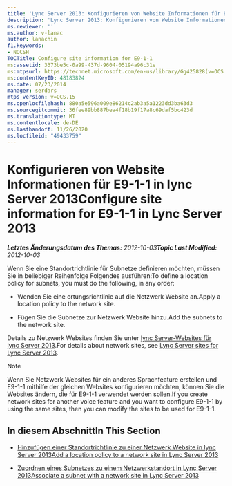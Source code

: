 ```yaml
---
title: 'Lync Server 2013: Konfigurieren von Website Informationen für E9-1-1'
description: 'Lync Server 2013: Konfigurieren von Website Informationen für E9-1-1.'
ms.reviewer: ''
ms.author: v-lanac
author: lanachin
f1.keywords:
- NOCSH
TOCTitle: Configure site information for E9-1-1
ms:assetid: 3373be5c-0a99-437d-9604-05194a96c31e
ms:mtpsurl: https://technet.microsoft.com/en-us/library/Gg425828(v=OCS.15)
ms:contentKeyID: 48183824
ms.date: 07/23/2014
manager: serdars
mtps_version: v=OCS.15
ms.openlocfilehash: 880a5e596a009e86214c2ab3a5a1223dd3ba63d3
ms.sourcegitcommit: 36fee89bb887bea4f18b19f17a8c69daf5bc423d
ms.translationtype: MT
ms.contentlocale: de-DE
ms.lasthandoff: 11/26/2020
ms.locfileid: "49433759"
---
```

# <a name="configure-site-information-for-e9-1-1-in-lync-server-2013"></a><span data-ttu-id="4de07-103">Konfigurieren von Website Informationen für E9-1-1 in lync Server 2013</span><span class="sxs-lookup"><span data-stu-id="4de07-103">Configure site information for E9-1-1 in Lync Server 2013</span></span>

<div data-xmlns="http://www.w3.org/1999/xhtml">

<div class="topic" data-xmlns="http://www.w3.org/1999/xhtml" data-msxsl="urn:schemas-microsoft-com:xslt" data-cs="https://msdn.microsoft.com/">

<div data-asp="https://msdn2.microsoft.com/asp">



</div>

<div id="mainSection">

<div id="mainBody"><span data-ttu-id="4de07-104">

<span> </span></span><span class="sxs-lookup"><span data-stu-id="4de07-104">

<span> </span></span></span>

<span data-ttu-id="4de07-105">_**Letztes Änderungsdatum des Themas:** 2012-10-03_</span><span class="sxs-lookup"><span data-stu-id="4de07-105">_**Topic Last Modified:** 2012-10-03_</span></span>

<span data-ttu-id="4de07-106">Wenn Sie eine Standortrichtlinie für Subnetze definieren möchten, müssen Sie in beliebiger Reihenfolge Folgendes ausführen:</span><span class="sxs-lookup"><span data-stu-id="4de07-106">To define a location policy for subnets, you must do the following, in any order:</span></span>

  - <span data-ttu-id="4de07-107">Wenden Sie eine ortungsrichtlinie auf die Netzwerk Website an.</span><span class="sxs-lookup"><span data-stu-id="4de07-107">Apply a location policy to the network site.</span></span>

  - <span data-ttu-id="4de07-108">Fügen Sie die Subnetze zur Netzwerk Website hinzu.</span><span class="sxs-lookup"><span data-stu-id="4de07-108">Add the subnets to the network site.</span></span>

<span data-ttu-id="4de07-109">Details zu Netzwerk Websites finden Sie unter [lync Server-Websites für lync Server 2013](lync-server-2013-sites.md).</span><span class="sxs-lookup"><span data-stu-id="4de07-109">For details about network sites, see [Lync Server sites for Lync Server 2013](lync-server-2013-sites.md).</span></span>

<div>


> [!NOTE]  
> <span data-ttu-id="4de07-110">Wenn Sie Netzwerk Websites für ein anderes Sprachfeature erstellen und E9-1-1 mithilfe der gleichen Websites konfigurieren möchten, können Sie die Websites ändern, die für E9-1-1 verwendet werden sollen.</span><span class="sxs-lookup"><span data-stu-id="4de07-110">If you create network sites for another voice feature and you want to configure E9-1-1 by using the same sites, then you can modify the sites to be used for E9-1-1.</span></span>



</div>

<div>

## <a name="in-this-section"></a><span data-ttu-id="4de07-111">In diesem Abschnitt</span><span class="sxs-lookup"><span data-stu-id="4de07-111">In This Section</span></span>

  - [<span data-ttu-id="4de07-112">Hinzufügen einer Standortrichtlinie zu einer Netzwerk Website in lync Server 2013</span><span class="sxs-lookup"><span data-stu-id="4de07-112">Add a location policy to a network site in Lync Server 2013</span></span>](lync-server-2013-add-a-location-policy-to-a-network-site.md)

  - [<span data-ttu-id="4de07-113">Zuordnen eines Subnetzes zu einem Netzwerkstandort in Lync Server 2013</span><span class="sxs-lookup"><span data-stu-id="4de07-113">Associate a subnet with a network site in Lync Server 2013</span></span>](lync-server-2013-associate-a-subnet-with-a-network-site.md)

<span data-ttu-id="4de07-114"></div>

</div>

<span> </span>

</div>

</div>

</span><span class="sxs-lookup"><span data-stu-id="4de07-114"></div>

</div>

<span> </span>

</div>

</div>

</span></span></div>


